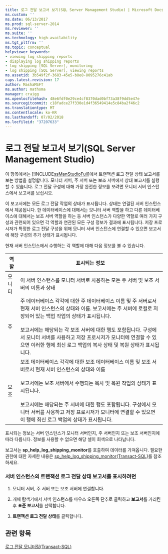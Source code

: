 ```yaml
---
title: 로그 전달 보고서 보기(SQL Server Management Studio) | Microsoft Docs
ms.custom: ''
ms.date: 06/13/2017
ms.prod: sql-server-2014
ms.reviewer: ''
ms.suite: ''
ms.technology: high-availability
ms.tgt_pltfrm: ''
ms.topic: conceptual
helpviewer_keywords:
- viewing log shipping reports
- displaying log shipping reports
- log shipping [SQL Server], monitoring
- log shipping [SQL Server], viewing reports
ms.assetid: 3b549f2f-3683-45e5-b8e8-8095276c41ab
caps.latest.revision: 17
author: MashaMSFT
ms.author: mathoma
manager: craigg
ms.openlocfilehash: 48e6fdf0e29ce4cf8370dad0bf73a38f9dd5e47e
ms.sourcegitcommit: c18fadce27f330e1d4f36549414e5c84ba2f46c2
ms.translationtype: MT
ms.contentlocale: ko-KR
ms.lasthandoff: 07/02/2018
ms.locfileid: "37207633"
---
```

# <a name="view-the-log-shipping-report-sql-server-management-studio"></a>로그 전달 보고서 보기(SQL Server Management Studio)
  이 항목에서는 [!INCLUDE[ssManStudioFull](../../includes/ssmanstudiofull-md.md)]에서 트랜잭션 로그 전달 상태 보고서를 보는 방법을 설명합니다. 모니터 서버, 주 서버 또는 보조 서버에서 상태 보고서를 실행할 수 있습니다. 로그 전달 구성에 대해 가장 완전한 정보를 보려면 모니터 서버 인스턴스에서 보고서를 보십시오.  
  
 이 보고서에는 모든 로그 전달 작업의 상태가 표시됩니다. 상태는 연결된 서버 인스턴스에서 제공됩니다. 한 데이터베이스에 대해서는 모니터 서버 역할을 하고 다른 데이터베이스에 대해서는 보조 서버 역할을 하는 등 서버 인스턴스가 다양한 역할로 여러 가지 구성과 관련되어 있으면 각 역할과 연관된 모든 구성 정보가 결과에 표시됩니다. 저장 프로시저가 특정한 로그 전달 구성을 위해 모니터 서버 인스턴스에 연결할 수 있으면 보고서에 해당 구성의 추가 상태가 표시됩니다.  
  
 현재 서버 인스턴스에서 수행하는 각 역할에 대해 다음 정보를 볼 수 있습니다.  
  
|역할|표시되는 정보|  
|----------|---------------------------|  
|모니터|이 서버 인스턴스를 모니터 서버로 사용하는 모든 주 서버 및 보조 서버의 이름과 상태|  
|주|주 데이터베이스 각각에 대한 주 데이터베이스 이름 및 주 서버로서 현재 서버 인스턴스의 상태와 이름. 보고서에는 주 서버에 로컬로 저장되어 있는 백업 작업의 상태가 표시됩니다.<br /><br /> 보고서에는 해당되는 각 보조 서버에 대한 행도 포함됩니다. 구성에서 모니터 서버를 사용하고 저장 프로시저가 모니터에 연결할 수 있으면 이러한 행에 최신 로그 백업의 복사 상태 및 복원 상태가 표시됩니다.|  
|보조|보조 데이터베이스 각각에 대한 보조 데이터베이스 이름 및 보조 서버로서 현재 서버 인스턴스의 상태와 이름<br /><br /> 보고서에는 보조 서버에서 수행되는 복사 및 복원 작업의 상태가 표시됩니다.<br /><br /> 보고서에는 해당되는 주 서버에 대한 행도 포함됩니다. 구성에서 모니터 서버를 사용하고 저장 프로시저가 모니터에 연결할 수 있으면 이 행에 최신 로그 백업의 상태가 표시됩니다.|  
  
 표시되는 정보는 서버 인스턴스가 모니터 서버인지, 주 서버인지 또는 보조 서버인지에 따라 다릅니다. 정보를 사용할 수 없으면 해당 셀이 회색으로 나타납니다.  
  
 보고서는 **sp_help_log_shipping_monitor**를 호출하여 데이터를 가져옵니다. 필요한 권한에 대한 자세한 내용은 [sp_help_log_shipping_monitor&#40;Transact-SQL&#41;](/sql/relational-databases/system-stored-procedures/sp-help-log-shipping-monitor-transact-sql)를 참조하세요.  
  
### <a name="to-display-the-transaction-log-shipping-status-report-on-a-server-instance"></a>서버 인스턴스의 트랜잭션 로그 전달 상태 보고서를 표시하려면  
  
1.  모니터 서버, 주 서버 또는 보조 서버에 연결합니다.  
  
2.  개체 탐색기에서 서버 인스턴스를 마우스 오른쪽 단추로 클릭하고 **보고서**를 가리킨 후 **표준 보고서**를 선택합니다.  
  
3.  **트랜잭션 로그 전달 상태**를 클릭합니다.  
  
## <a name="see-also"></a>관련 항목  
 [로그 전달 모니터링&#40;Transact-SQL&#41;](monitor-log-shipping-transact-sql.md)  
  
  
